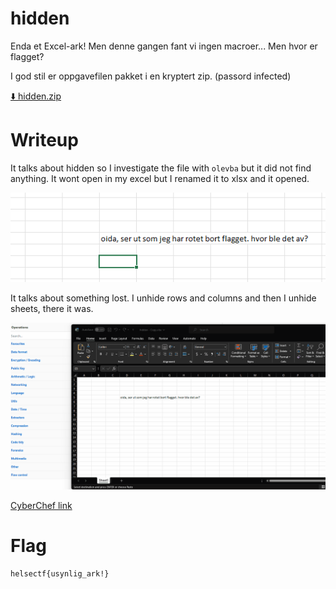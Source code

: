 
# hidden

Enda et Excel-ark! Men denne gangen fant vi ingen macroer... Men hvor er flagget?

I god stil er oppgavefilen pakket i en kryptert zip. (passord infected)

[⬇️ hidden.zip](hidden.zip)

# Writeup

It talks about hidden so I investigate the file with `olevba` but it did not find anything. It wont open in my excel but I renamed it to xlsx and it opened.

![](image.png)

It talks about something lost. I unhide rows and columns and then I unhide sheets, there it was. 

![](hidden_sheet.gif)

[CyberChef link](https://gchq.github.io/CyberChef/#recipe=From_Base64('A-Za-z0-9%2B/%3D',true,false)&input=YUdWc2MyVmpkR1o3ZFhONWJteHBaMTloY21zaGZRPT0NCg)

# Flag

```
helsectf{usynlig_ark!}
```

